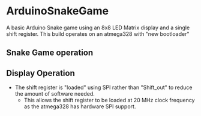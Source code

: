 # ArduinoSnakeGame
A basic Arduino Snake game using an 8x8 LED Matrix display and a single shift register.
This build operates on an atmega328 with "new bootloader"

## Snake Game operation

## Display Operation
- The shift register is "loaded" using SPI rather than "Shift_out" to reduce the amount of software needed.
  - This allows the shift register to be loaded at 20 MHz clock frequency as the atmega328 has hardware SPI support.
